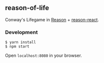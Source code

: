 ## reason-of-life

Conway's Lifegame in [Reason](http://facebook.github.io/reason) + [reason-react](https://github.com/reasonml/reason-react).

### Development

```
$ yarn install
$ npm start
```

Open `localhost:8080` in your browser.
